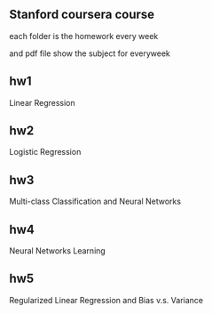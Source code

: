 ## Stanford coursera course

each folder is the homework every week  

and pdf file show the subject for everyweek 

## hw1
Linear Regression

## hw2
Logistic Regression

## hw3
Multi-class Classification and Neural Networks

## hw4
Neural Networks Learning

## hw5
Regularized Linear Regression and Bias v.s. Variance